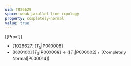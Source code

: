 ```yaml
---
uid: T026629
space: weak-parallel-line-topology
property: completely-normal
value: true
---
```

[[Proof]]

* [T026627] [$T_5$|P000008]
* [I000100] [$T_5$|P000008] => ([$T_1$|P000002] + [Completely Normal|P000014])

